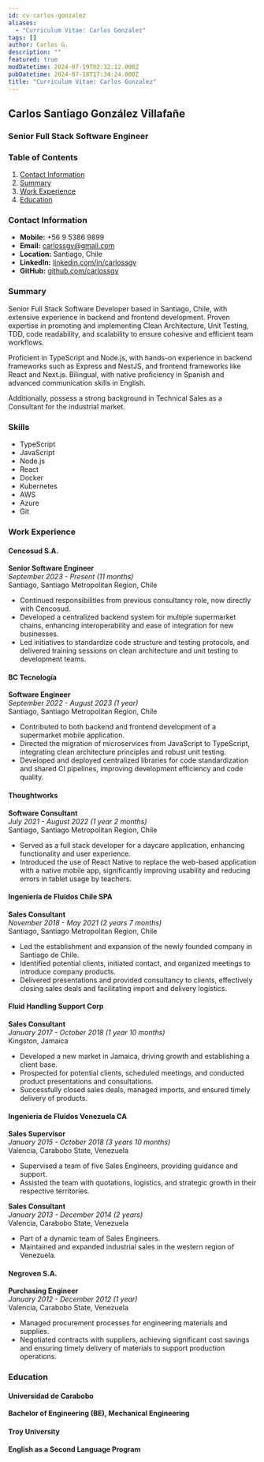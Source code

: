 ```yaml
---
id: cv-carlos-gonzalez
aliases:
  - "Curriculum Vitae: Carlos Gonzalez"
tags: []
author: Carlos G.
description: ""
featured: true
modDatetime: 2024-07-19T02:32:12.000Z
pubDatetime: 2024-07-18T17:34:24.000Z
title: "Curriculum Vitae: Carlos Gonzalez"
---
```



## Carlos Santiago González Villafañe
### Senior Full Stack Software Engineer

### Table of Contents

1. [Contact Information](#contact-information)
2. [Summary](#summary)
3. [Work Experience](#work-experience)
4. [Education](#education)

### Contact Information

- **Mobile:** +56 9 5386 9899
- **Email:** carlossgv@gmail.com
- **Location:** Santiago, Chile
- **LinkedIn:** [linkedin.com/in/carlossgv](https://www.linkedin.com/in/carlossgv)
- **GitHub:** [github.com/carlossgv](https://github.com/carlossgv)

### Summary

Senior Full Stack Software Developer based in Santiago, Chile, with extensive experience in backend and frontend development. Proven expertise in promoting and implementing Clean Architecture, Unit Testing, TDD, code readability, and scalability to ensure cohesive and efficient team workflows.

Proficient in TypeScript and Node.js, with hands-on experience in backend frameworks such as Express and NestJS, and frontend frameworks like React and Next.js. Bilingual, with native proficiency in Spanish and advanced communication skills in English.

Additionally, possess a strong background in Technical Sales as a Consultant for the industrial market.

### Skills

- TypeScript
- JavaScript
- Node.js
- React
- Docker
- Kubernetes
- AWS
- Azure
- Git

### Work Experience

#### Cencosud S.A.
**Senior Software Engineer**  
*September 2023 - Present (11 months)*  
Santiago, Santiago Metropolitan Region, Chile

- Continued responsibilities from previous consultancy role, now directly with Cencosud.
- Developed a centralized backend system for multiple supermarket chains, enhancing interoperability and ease of integration for new businesses.
- Led initiatives to standardize code structure and testing protocols, and delivered training sessions on clean architecture and unit testing to development teams.

#### BC Tecnología
**Software Engineer**  
*September 2022 - August 2023 (1 year)*  
Santiago, Santiago Metropolitan Region, Chile

- Contributed to both backend and frontend development of a supermarket mobile application.
- Directed the migration of microservices from JavaScript to TypeScript, integrating clean architecture principles and robust unit testing.
- Developed and deployed centralized libraries for code standardization and shared CI pipelines, improving development efficiency and code quality.

#### Thoughtworks
**Software Consultant**  
*July 2021 - August 2022 (1 year 2 months)*  
Santiago, Santiago Metropolitan Region, Chile

- Served as a full stack developer for a daycare application, enhancing functionality and user experience.
- Introduced the use of React Native to replace the web-based application with a native mobile app, significantly improving usability and reducing errors in tablet usage by teachers.

#### Ingeniería de Fluidos Chile SPA
**Sales Consultant**  
*November 2018 - May 2021 (2 years 7 months)*  
Santiago, Santiago Metropolitan Region, Chile

- Led the establishment and expansion of the newly founded company in Santiago de Chile.
- Identified potential clients, initiated contact, and organized meetings to introduce company products.
- Delivered presentations and provided consultancy to clients, effectively closing sales deals and facilitating import and delivery logistics.

#### Fluid Handling Support Corp
**Sales Consultant**  
*January 2017 - October 2018 (1 year 10 months)*  
Kingston, Jamaica

- Developed a new market in Jamaica, driving growth and establishing a client base.
- Prospected for potential clients, scheduled meetings, and conducted product presentations and consultations.
- Successfully closed sales deals, managed imports, and ensured timely delivery of products.

#### Ingeniería de Fluidos Venezuela CA
**Sales Supervisor**  
*January 2015 - October 2018 (3 years 10 months)*  
Valencia, Carabobo State, Venezuela

- Supervised a team of five Sales Engineers, providing guidance and support.
- Assisted the team with quotations, logistics, and strategic growth in their respective territories.

**Sales Consultant**  
*January 2013 - December 2014 (2 years)*  
Valencia, Carabobo State, Venezuela

- Part of a dynamic team of Sales Engineers.
- Maintained and expanded industrial sales in the western region of Venezuela.

#### Negroven S.A.
**Purchasing Engineer**  
*January 2012 - December 2012 (1 year)*  
Valencia, Carabobo State, Venezuela

- Managed procurement processes for engineering materials and supplies.
- Negotiated contracts with suppliers, achieving significant cost savings and ensuring timely delivery of materials to support production operations.

### Education
#### Universidad de Carabobo
**Bachelor of Engineering (BE), Mechanical Engineering**

#### Troy University
**English as a Second Language Program**
